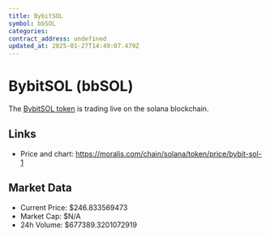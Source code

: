 ```yaml
---
title: BybitSOL
symbol: bbSOL
categories: 
contract_address: undefined
updated_at: 2025-01-27T14:49:07.479Z
---
```


# BybitSOL (bbSOL)
The [BybitSOL token](https://moralis.com/chain/solana/token/price/bybit-sol-1) is trading live on the solana blockchain.

## Links
- Price and chart: https://moralis.com/chain/solana/token/price/bybit-sol-1

## Market Data
- Current Price: $246.833569473
- Market Cap: $N/A
- 24h Volume: $677389.3201072919
